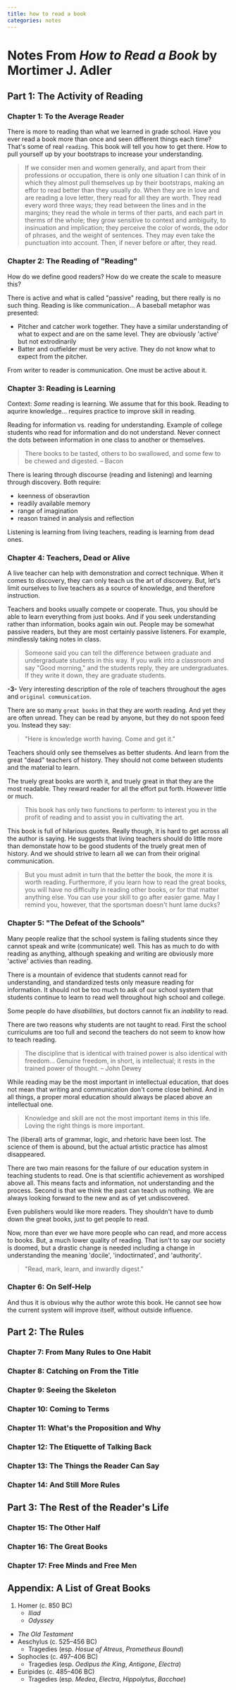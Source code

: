 ```yaml
---
title: how to read a book
categories: notes
---
```


# Notes From *How to Read a Book* by Mortimer J. Adler

## Part 1: The Activity of Reading

### Chapter 1: To the Average Reader

There is more to reading than what we learned in grade school. Have you ever read a book more than once and seen different things each time? That's some of real `reading`. This book will tell you how to get there. How to pull yourself up by your bootstraps to increase your understanding. 

> If we consider men and women generally, and apart from their professions or occupation, there is only one situation I can think of in which they almost pull themselves up by their bootstraps, making an effor to read better than they usually do. When they are in love and are reading a love letter, thery read for all they are worth. They read every word three ways; they read between the lines and in the margins; they read the whole in terms of ther parts, and each part in therms of the whole; they grow sensitive to context and ambiguity, to insinuation and implication; they perceive the color of words, the odor of phrases, and the weight of sentences. They may even take the punctuation into account. Then, if never before or after, they read.

### Chapter 2: The Reading of "Reading"

How do we define good readers? How do we create the scale to measure this?

There is active and what is called "passive" reading, but there really is no such thing. Reading is like communication... A baseball metaphor was presented:
- Pitcher and catcher work together. They have a similar understanding of what to expect and are on the same level. They are obviously 'active' but not extrodinarily
- Batter and outfielder must be very active. They do not know what to expect from the pitcher. 

From writer to reader is communication. One must be active about it.

### Chapter 3: Reading is Learning

Context: *Some* reading is learning. We assume that for this book.
Reading to aqurire knowledge... requires practice to improve skill in reading.

Reading for information vs. reading for understanding.
Example of college students who read for information and do not understand. Never connect the dots between information in one class to another or themselves.

> There books to be tasted, others to bo swallowed, and some few to be chewed and digested.
– Bacon

There is learing through discourse (reading and listening) and learning through discovery. 
Both require:
- keenness of obseravtion
- readily available memory
- range of imagination
- reason trained in analysis and reflection

Listening is learning from living teachers, reading is learning from dead ones.

### Chapter 4: Teachers, Dead or Alive

A live teacher can help with demonstration and correct technique. When it comes to discovery, they can only teach us the art of discovery. But, let's limit ourselves to live teachers as a source of knowledge, and therefore instruction.

Teachers and books usually compete or cooperate. Thus, you should be able to learn everything from just books. And if you seek understanding rather than information, books again win out. People may be somewhat passive readers, but they are most certainly passive listeners. For example, mindlessly taking notes in class. 

> Someone said you can tell the difference between graduate and undergraduate students in this way. If you walk into a classroom and say "Good morning," and the students reply, they are undergraduates. If they write it down, they are graduate students. 

__-3-__ Very interesting description of the role of teachers throughout the ages and `original communication`.

There are so many `great books` in that they are worth reading. And yet they are often unread. They can be read by anyone, but they do not spoon feed you. Instead they say:

> "Here is knowledge worth having. Come and get it."

Teachers should only see themselves as better students. And learn from the great "dead" teachers of history. They should not come between students and the material to learn.

The truely great books are worth it, and truely great in that they are the most readable. They reward reader for all the effort put forth. However little or much. 

> This book has only two functions to perform: to interest you in the profit of reading and to assist you in cultivating the art.

This book is full of hilarious quotes. Really though, it is hard to get across all the author is saying. He suggests that living teachers should do little more than demonstate how to be good students of the truely great men of history. And we should strive to learn all we can from their original communication.

> But you must admit in turn that the better the book, the more it is worth reading. Furthermore, if you learn how to read the great books, you will have no difficulty in reading other books, or for that matter anything else. You can use your skill to go after easier game. May I remind you, however, that the sportsman doesn't hunt lame ducks?

### Chapter 5: "The Defeat of the Schools"

Many people realize that the school system is failing students since they cannot speak and write (communicate) well. This has as much to do with reading as anything, although speaking and writing are obviously more 'active' activies than reading.

There is a mountain of evidence that students cannot read for understanding, and standardized tests only measure reading for information. It should not be too much to ask of our school system that students continue to learn to read well throughout high school and college.

Some people do have *disabilities*, but doctors cannot fix an *inability* to read. 

There are two reasons why students are not taught to read. First the school curriculums are too full and second the teachers do not seem to know how to teach reading. 

> The discipline that is identical with trained power is also identical with freedom... Genuine freedom, in short, is intellectual; it rests in the trained power of thought.
– John Dewey

While reading may be the most important in intellectual education, that does not mean that writing and communication don't come close behind. And in all things, a proper moral education should always be placed above an intellectual one. 

> Knowledge and skill are not the most important items in this life. Loving the right things is more important.

The (liberal) arts of grammar, logic, and rhetoric have been lost. The science of them is abound, but the actual artistic practice has almost disappeared.

There are two main reasons for the failure of our education system in teaching students to read. One is that scientific achievement as worshiped above all. This means facts and information, not understanding and the process. Second is that we think the past can teach us nothing. We are always looking forward to the new and as of yet undiscovered.

Even publishers would like more readers. They shouldn't have to dumb down the great books, just to get people to read.

Now, more than ever we have more people who can read, and more access to books. But, a much lower quality of reading. That isn't to say our society is doomed, but a drastic change is needed including a change in understanding the meaning 'docile', 'indoctirnated', and 'authority'.

> "Read, mark, learn, and inwardly digest."

### Chapter 6: On Self-Help

And thus it is obvious why the author wrote this book. He cannot see how the current system will improve itself, without outside influence.


## Part 2: The Rules

### Chapter 7: From Many Rules to One Habit
### Chapter 8: Catching on From the Title
### Chapter 9: Seeing the Skeleton
### Chapter 10: Coming to Terms
### Chapter 11: What's the Proposition and Why
### Chapter 12: The Etiquette of Talking Back
### Chapter 13: The Things the Reader Can Say
### Chapter 14: And Still More Rules

## Part 3: The Rest of the Reader's Life

### Chapter 15: The Other Half
### Chapter 16: The Great Books
### Chapter 17: Free Minds and Free Men

## Appendix: A List of Great Books
1. Homer (c. 850 BC)
   - *Iliad*
   - *Odyssey*
- *The Old Testament*
- Aeschylus (c. 525–456 BC)
  - Tragedies (esp. *Hosue of Atreus*, *Prometheus Bound*)
- Sophocles (c. 497–406 BC)
  - Tragedies (esp. *Oedipus the King*, *Antigone*, *Electra*)
- Euripides (c. 485–406 BC)
  - Tragedies (esp. *Medea*, *Electra*, *Hippolytus*, *Bacchae*)

